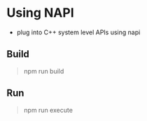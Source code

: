 # Using NAPI

- plug into C++ system level APIs using napi

## Build

> npm run build

## Run

> npm run execute
